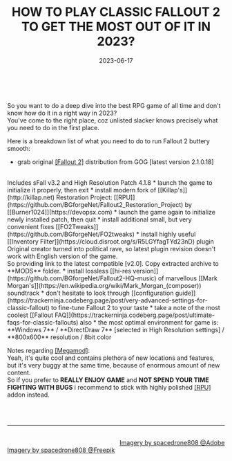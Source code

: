 ﻿---
title: HOW TO PLAY CLASSIC FALLOUT 2 TO GET THE MOST OUT OF IT IN 2023?
date: 2023-06-17
thumbnail: "/img/fallout-2-in-2023.png"
categories:
  - "Art"
  - "Games"
  - "Art"
  - "Reviews"
  - "FAQ"
  - "Lists"

tags:
  - "Fallout"
  - "Cyberpunk"
  - "90s"
  - "USA"
  - "Gems"
weight: 1
---

<br>

So you want to do a deep dive into the best RPG game of all time and don't know how do it in a right way in 2023?
<br>
You've come to the right place, coz unlisted slacker knows precisely what you need to do in the first place.

Here is a breakdown list of what you need to do to run Fallout 2 buttery smooth:

* grab original [[Fallout 2]](https://www.gog.com/game/fallout_2) distribution from GOG [latest version 2.1.0.18]
<br>
Includes sFall v3.2 and High Resolution Patch 4.1.8
* launch the game to initialize it properly, then exit
* install modern fork of [[Killap's]](http://killap.net) Restoration Project: [[RPU]](https://github.com/BGforgeNet/Fallout2_Restoration_Project) by [[Burner1024]](https://devopsx.com)
* launch the game again to initialize newly installed patch, then quit
* install additional small, but very convenient fixes [[FO2Tweaks]](https://github.com/BGforgeNet/FO2tweaks)
* install highly useful [[Inventory Filter]](https://cloud.disroot.org/s/R5LGYfagTYd23nD) plugin
<br>
Original creator turned into political rave, so latest plugin revision doesn't work with English version of the game. 
<br>
So providing link to the latest compatible [v2.0]. Copy extracted archive to **MODS** folder.  
* install lossless [[hi-res version]](https://github.com/BGforgeNet/Fallout2-HQ-music) of marvellous [[Mark Morgan's]](https://en.wikipedia.org/wiki/Mark_Morgan_(composer)) soundtrack
* don't hesitate to look through [[configuration guide]](https://trackerninja.codeberg.page/post/very-advanced-settings-for-classic-fallout) to fine-tune Fallout 2 to your taste
* take a note of the most coolest [[Fallout FAQ]](https://trackerninja.codeberg.page/post/ultimate-faqs-for-classic-fallouts) also
* the most optimal environment for game is: 
<br>
**Windows 7** / **DirectDraw 7** [selected in High Resolution settings] / **800x600** resolution / 8bit color


Notes regarding [[Megamod]](https://www.nma-fallout.com/threads/megamod-version-2-47-bug-reports-and-suggestions.212333):
<br>
Yeah, it's quite cool and contains plethora of new locations and features, but it's very buggy at the same time, because of enormous amount of new content.
<br>
So if you prefer to **REALLY ENJOY GAME** and **NOT SPEND YOUR TIME FIGHTING WITH BUGS** i recommend to stick with highly polished [[RPU]](https://github.com/BGforgeNet/Fallout2_Restoration_Project) addon instead.  


<br>
<br>

<hr>

<div class="demo_line_two_stock_links">

<p style="text-align:right; margin-bottom: 0;">
<br>
<a href="https://stock.adobe.com/contributor/204789995/spacedrone808" target="_blank">Imagery by spacedrone808 @Adobe </a></p>
<a href="https://www.freepik.com/author/spacedrone808" target="_blank">Imagery by spacedrone808 @Freepik </a></p>

</div>
